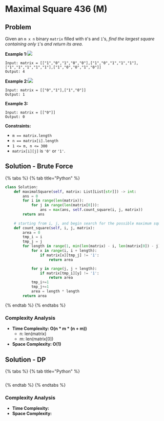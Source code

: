 # Maximal Square 436 \(M\)

## Problem

Given an `m x n` binary `matrix` filled with `0`'s and `1`'s, _find the largest square containing only_ `1`'s _and return its area_.

**Example 1:**![](https://assets.leetcode.com/uploads/2020/11/26/max1grid.jpg)

```text
Input: matrix = [["1","0","1","0","0"],["1","0","1","1","1"],["1","1","1","1","1"],["1","0","0","1","0"]]
Output: 4
```

**Example 2:**![](https://assets.leetcode.com/uploads/2020/11/26/max2grid.jpg)

```text
Input: matrix = [["0","1"],["1","0"]]
Output: 1
```

**Example 3:**

```text
Input: matrix = [["0"]]
Output: 0
```

**Constraints:**

* `m == matrix.length`
* `n == matrix[i].length`
* `1 <= m, n <= 300`
* `matrix[i][j]` is `'0'` or `'1'`.



## Solution - Brute Force



{% tabs %}
{% tab title="Python" %}
```python
class Solution:
    def maximalSquare(self, matrix: List[List[str]]) -> int:
        ans = 0
        for i in range(len(matrix)):
            for j in range(len(matrix[0])):
                ans = max(ans, self.count_square(i, j, matrix))
        return ans 
    
    # starting from i, j, and begin search for the possible maximum square area
    def count_square(self, i, j, matrix):
        area = 0
        tmp_i = i
        tmp_j = j
        for length in range(1, min(len(matrix) - i, len(matrix[0]) - j) + 1):
            for x in range(i, i + length):
                if matrix[x][tmp_j] != '1':
                    return area

            for y in range(j, j + length):
                if matrix[tmp_i][y] != '1':
                    return area
            tmp_i+=1
            tmp_j+=1
            area = length * length
        return area
```
{% endtab %}
{% endtabs %}

### Complexity Analysis

* **Time Complexity:  O\(n \* m  \* \(n + m\)\)**
  * n: len\(matrix\)
  * m: len\(matrix\[0\]\)
* **Space Complexity: O\(1\)**

## Solution - DP

{% tabs %}
{% tab title="Python" %}
```python

```
{% endtab %}
{% endtabs %}

### Complexity Analysis

* **Time Complexity:** 
* **Space Complexity:** 

